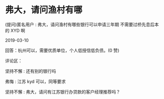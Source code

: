 # 弗大，请问渔村有哪

(提问)匿名用户 : 弗大，请问渔村有哪些银行可以申请三年期 不需要过桥先息后本的 XYD 啊

2019-03-10

回答：杭州可以，需要优质单位，个人低授信低负债。(0 赞)

评论区：

坚持不懈 : 还有别的银行吗

弗悔 : 江苏 kyd 可以，同等要求

坚持不懈 : 弗大，请问有江苏银行办贷款的客户经理推荐吗？